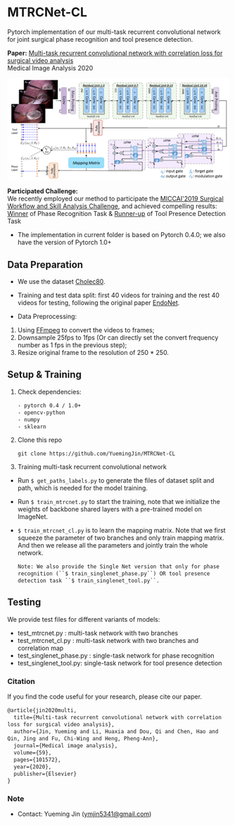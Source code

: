 # MTRCNet-CL
Pytorch implementation of our multi-task recurrent convolutional network for joint surgical phase recognition and tool presence detection.

**Paper:**
[Multi-task recurrent convolutional network with correlation loss for surgical video analysis](https://www.sciencedirect.com/science/article/pii/S1361841519301124)
<br/>
Medical Image Analysis 2020

<p align="center">
  <img src="figure/overview.png"  width="800"/>
</p>

**Participated Challenge:**
<br/>
We recently employed our method to participate the [MICCAI'2019 Surgical Workflow and Skill Analysis Challenge](https://www.synapse.org/#!Synapse:syn18824884/wiki/), and achieved compelling results:
[Winner](https://www.synapse.org/#!Synapse:syn18824884/wiki/599131) of Phase Recognition Task & 
[Runner-up](https://www.synapse.org/#!Synapse:syn18824884/wiki/599131) of Tool Presence Detection Task

* The implementation in current folder is based on Pytorch 0.4.0; we also have the version of Pytorch 1.0+

## Data Preparation
* We use the dataset [Cholec80](http://camma.u-strasbg.fr/datasets).

* Training and test data split: first 40 videos for training and the rest 40 videos for testing, following the original paper [EndoNet](https://arxiv.org/abs/1602.03012).

* Data Preprocessing: 
1. Using [FFmpeg](https://www.ffmpeg.org/download.html) to convert the videos to frames; 
2. Downsample 25fps to 1fps (Or can directly set the convert frequency number as 1 fps in the previous step); 
3. Resize original frame to the resolution of 250 * 250.

## Setup & Training

1. Check dependencies:
   ```
   - pytorch 0.4 / 1.0+
   - opencv-python
   - numpy
   - sklearn
   ```
2. Clone this repo
    ```shell
    git clone https://github.com/YuemingJin/MTRCNet-CL
    ```

3. Training multi-task recurrent convolutional network

* Run ``$ get_paths_labels.py`` to generate the files of dataset split and path, which is needed for the model training.

* Run ``$ train_mtrcnet.py`` to start the training, note that we initialize the weights of backbone shared layers with a pre-trained model on ImageNet.

* ``$ train_mtrcnet_cl.py`` is to learn the mapping matrix. Note that we first squeeze the parameter of two branches and only train mapping matrix. And then we release all the parameters and jointly train the whole network.

  ```
  Note: We also provide the Single Net version that only for phase recognition (``$ train_singlenet_phase.py``) OR tool presence detection task ``$ train_singlenet_tool.py``.
  ```

## Testing

We provide test files for different variants of models:
* test_mtrcnet.py : multi-task network with two branches 
* test_mtrcnet_cl.py : multi-task network with two branches and correlation map
* test_singlenet_phase.py : single-task network for phase recognition
* test_singlenet_tool.py:  single-task network for tool presence detection


### Citation
If you find the code useful for your research, please cite our paper.
```
@article{jin2020multi,
  title={Multi-task recurrent convolutional network with correlation loss for surgical video analysis},
  author={Jin, Yueming and Li, Huaxia and Dou, Qi and Chen, Hao and Qin, Jing and Fu, Chi-Wing and Heng, Pheng-Ann},
  journal={Medical image analysis},
  volume={59},
  pages={101572},
  year={2020},
  publisher={Elsevier}
}
```

### Note
* Contact: Yueming Jin (ymjin5341@gmail.com)
